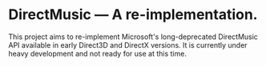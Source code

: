 # DirectMusic — A re-implementation.

This project aims to re-implement Microsoft's long-deprecated DirectMusic API available in early Direct3D and DirectX
versions. It is currently under heavy development and not ready for use at this time.
